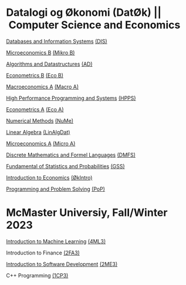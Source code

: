 # Datalogi og Økonomi (DatØk) || Computer Science and Economics
[Databases and Information Systems](https://github.com/tdh424/DIS) [(DIS)](https://kurser.ku.dk/course/ndab19002u/2021-2022)

[Microeconomics B](https://github.com/tdh424/CoputerscienceEconomics/tree/Microeconomics-B) [(Mikro B)](https://kurser.ku.dk/course/ndab20009u)

[Algorithms and Datastructures](https://github.com/tdh424/CoputerscienceEconomics/tree/Algorithms-and-Data-structures) [(AD)](https://kurser.ku.dk/course/NDAA04010U)

[Econometrics B](https://github.com/tdh424/CoputerscienceEconomics/tree/Econometrics-B) [(Eco B)](https://kurser.ku.dk/course/ndab20006u)

[Macroeconomics A](https://github.com/tdh424/CoputerscienceEconomics/tree/Macroeconomics-A) [(Macro A)](https://kurser.ku.dk/course/ndab20007u)

[High Performance Programming and Systems]() [(HPPS)](https://kurser.ku.dk/course/ndab20001u)

[Econometrics A](https://github.com/tdh424/CoputerscienceEconomics/tree/Econometrics-A) [(Eco A)](https://kurser.ku.dk/course/ndab20005u)

[Numerical Methods](https://github.com/tdh424/CoputerscienceEconomics/tree/Numerical-Methods) [(NuMe)](https://kurser.ku.dk/course/ndab22009u)

[Linear Algebra](https://github.com/tdh424/CoputerscienceEconomics/tree/Linear-Algebra) [(LinAlgDat)](https://kurser.ku.dk/course/nmab15002u)

[Microeconomics A](https://github.com/tdh424/CoputerscienceEconomics/tree/MicroEconomics-A) [(Micro A)](https://kurser.ku.dk/course/ndab19004u)

[Discrete Mathematics and Formel Languages](https://github.com/tdh424/CoputerscienceEconomics/tree/Discrete-Mathematics-and-Formel-Languages) [(DMFS)](https://kurser.ku.dk/course/ndab19002u/2021-2022)

[Fundamental of Statistics and Probabilities](https://github.com/tdh424/CoputerscienceEconomics/tree/Fundamental-Statistics-and-Probabilities) [(GSS)](https://kurser.ku.dk/course/ndab19003u)

[Introduction to Economics](https://github.com/tdh424/CoputerscienceEconomics/tree/Introduction-to-Economics) [(ØkIntro)](https://kurser.ku.dk/course/nmaa04032u)

[Programming and Problem Solving](https://github.com/tdh424/CoputerscienceEconomics/tree/Programming-and-Problem-Solving) [(PoP)](https://kurser.ku.dk/course/ndab15009u)

# McMaster Universiy, Fall/Winter 2023
[Introduction to Machine Learning](https://github.com/tdh424/CoputerscienceEconomics/tree/Introduction-to-Machine-Learning) [(4ML3)](https://experts.mcmaster.ca/display/award-introduction-to-machine-learning-compsci-4ml3)

Introduction to Finance [(2FA3)](https://ug.degroote.mcmaster.ca/descriptions/2fa3/)

[Introduction to Software Development](https://github.com/tdh424/CoputerscienceEconomics/tree/Introduction-to-Software-Development) [(2ME3)](https://academiccalendars.romcmaster.ca/preview_course_nopop.php?catoid=53&coid=265615)

C++ Programming [(1CP3)](https://www.eng.mcmaster.ca/sites/default/files/engtech_1cp3_-_summer_2022.pdf)
